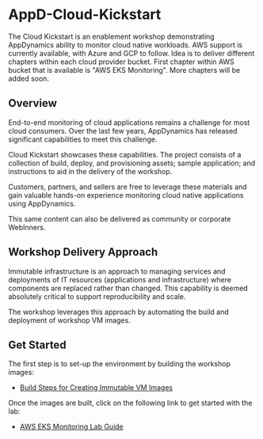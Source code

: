 # AppD-Cloud-Kickstart

The Cloud Kickstart is an enablement workshop demonstrating AppDynamics ability to monitor cloud native workloads. AWS support is currently available, with Azure and GCP to follow. Idea is to deliver different chapters within each cloud provider bucket. First chapter within AWS bucket that is available is "AWS EKS Monitoring". More chapters will be added soon.

## Overview

End-to-end monitoring of cloud applications remains a challenge for most cloud consumers. Over the last few years, AppDynamics has released significant capabilities to meet this challenge.

Cloud Kickstart showcases these capabilities. The project consists of a collection of build, deploy, and provisioning assets; sample application; and instructions to aid in the delivery of the workshop.

Customers, partners, and sellers are free to leverage these materials and gain valuable hands-on experience monitoring cloud native applications using AppDynamics.

This same content can also be delivered as community or corporate WebInners.

## Workshop Delivery Approach

Immutable infrastructure is an approach to managing services and deployments of IT resources (applications and infrastructure) where components are replaced rather than changed. This capability is deemed absolutely critical to support reproducibility and scale.

The workshop leverages this approach by automating the build and deployment of workshop VM images.

## Get Started

The first step is to set-up the environment by building the workshop images:

-	[Build Steps for Creating Immutable VM Images](BUILD_STEPS_FOR_CREATING_IMMUTABLE_VM_IMAGES.md)

Once the images are built, click on the following link to get started with the lab:

-	[AWS EKS Monitoring Lab Guide](workshops/aws/eks-monitoring-lab/aws-eks-monitoring.md)
